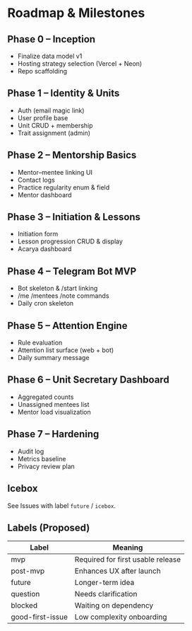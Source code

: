 # Roadmap & Milestones

## Phase 0 – Inception

- Finalize data model v1
- Hosting strategy selection (Vercel + Neon)
- Repo scaffolding

## Phase 1 – Identity & Units

- Auth (email magic link)
- User profile base
- Unit CRUD + membership
- Trait assignment (admin)

## Phase 2 – Mentorship Basics

- Mentor–mentee linking UI
- Contact logs
- Practice regularity enum & field
- Mentor dashboard

## Phase 3 – Initiation & Lessons

- Initiation form
- Lesson progression CRUD & display
- Acarya dashboard

## Phase 4 – Telegram Bot MVP

- Bot skeleton & /start linking
- /me /mentees /note commands
- Daily cron skeleton

## Phase 5 – Attention Engine

- Rule evaluation
- Attention list surface (web + bot)
- Daily summary message

## Phase 6 – Unit Secretary Dashboard

- Aggregated counts
- Unassigned mentees list
- Mentor load visualization

## Phase 7 – Hardening

- Audit log
- Metrics baseline
- Privacy review plan

## Icebox

See Issues with label `future` / `icebox`.

## Labels (Proposed)

| Label            | Meaning                           |
| ---------------- | --------------------------------- |
| mvp              | Required for first usable release |
| post-mvp         | Enhances UX after launch          |
| future           | Longer-term idea                  |
| question         | Needs clarification               |
| blocked          | Waiting on dependency             |
| good-first-issue | Low complexity onboarding         |
